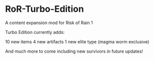 # RoR-Turbo-Edition
A content expansion mod for Risk of Rain 1 

Turbo Edition currently adds:

10 new items
4 new artifacts
1 new elite type (magma worm exclusive)

And much more to come including new survivors in future updates!
